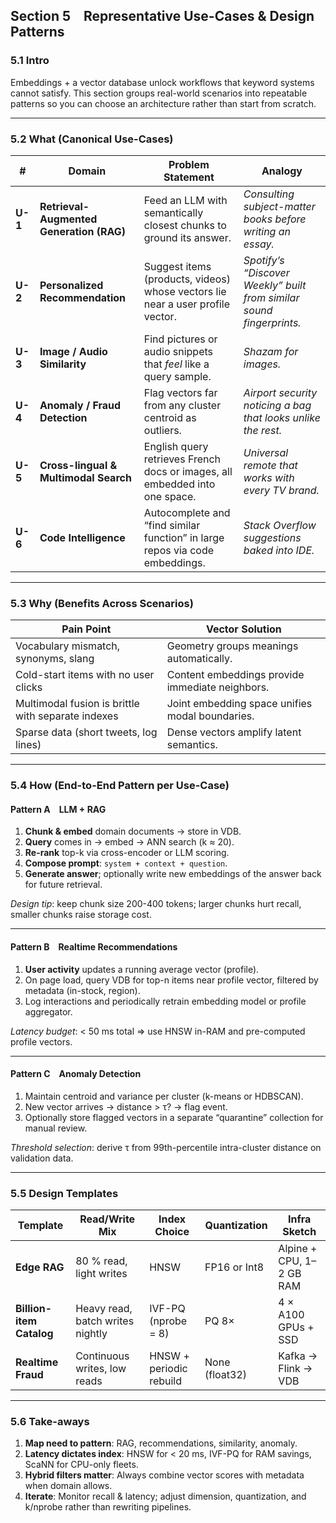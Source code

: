 ## Section 5 Representative Use-Cases & Design Patterns

### 5.1 Intro

Embeddings + a vector database unlock workflows that keyword systems cannot satisfy. This section groups real-world scenarios into repeatable patterns so you can choose an architecture rather than start from scratch.

---

### 5.2 What (Canonical Use-Cases)

| #       | Domain                                   | Problem Statement                                                              | Analogy                                                              |
| ------- | ---------------------------------------- | ------------------------------------------------------------------------------ | -------------------------------------------------------------------- |
| **U-1** | **Retrieval-Augmented Generation (RAG)** | Feed an LLM with semantically closest chunks to ground its answer.             | *Consulting subject-matter books before writing an essay.*           |
| **U-2** | **Personalized Recommendation**          | Suggest items (products, videos) whose vectors lie near a user profile vector. | *Spotify’s “Discover Weekly” built from similar sound fingerprints.* |
| **U-3** | **Image / Audio Similarity**             | Find pictures or audio snippets that *feel* like a query sample.               | *Shazam for images.*                                                 |
| **U-4** | **Anomaly / Fraud Detection**            | Flag vectors far from any cluster centroid as outliers.                        | *Airport security noticing a bag that looks unlike the rest.*        |
| **U-5** | **Cross-lingual & Multimodal Search**    | English query retrieves French docs or images, all embedded into one space.    | *Universal remote that works with every TV brand.*                   |
| **U-6** | **Code Intelligence**                    | Autocomplete and “find similar function” in large repos via code embeddings.   | *Stack Overflow suggestions baked into IDE.*                         |

---

### 5.3 Why (Benefits Across Scenarios)

| Pain Point                                         | Vector Solution                                 |
| -------------------------------------------------- | ----------------------------------------------- |
| Vocabulary mismatch, synonyms, slang               | Geometry groups meanings automatically.         |
| Cold-start items with no user clicks               | Content embeddings provide immediate neighbors. |
| Multimodal fusion is brittle with separate indexes | Joint embedding space unifies modal boundaries. |
| Sparse data (short tweets, log lines)              | Dense vectors amplify latent semantics.         |

---

### 5.4 How (End-to-End Pattern per Use-Case)

#### Pattern A **LLM + RAG**

1. **Chunk & embed** domain documents → store in VDB.
2. **Query** comes in → embed → ANN search (k ≈ 20).
3. **Re-rank** top-k via cross-encoder or LLM scoring.
4. **Compose prompt**: `system + context + question`.
5. **Generate answer**; optionally write new embeddings of the answer back for future retrieval.

*Design tip*: keep chunk size 200-400 tokens; larger chunks hurt recall, smaller chunks raise storage cost.

---

#### Pattern B **Realtime Recommendations**

1. **User activity** updates a running average vector (profile).
2. On page load, query VDB for top-n items near profile vector, filtered by metadata (in-stock, region).
3. Log interactions and periodically retrain embedding model or profile aggregator.

*Latency budget*: < 50 ms total ⇒ use HNSW in-RAM and pre-computed profile vectors.

---

#### Pattern C **Anomaly Detection**

1. Maintain centroid and variance per cluster (k-means or HDBSCAN).
2. New vector arrives → distance > τ? → flag event.
3. Optionally store flagged vectors in a separate “quarantine” collection for manual review.

*Threshold selection*: derive τ from 99th-percentile intra-cluster distance on validation data.

---

### 5.5 Design Templates

| Template                 | Read/Write Mix                   | Index Choice            | Quantization   | Infra Sketch             |
| ------------------------ | -------------------------------- | ----------------------- | -------------- | ------------------------ |
| **Edge RAG**             | 80 % read, light writes          | HNSW                    | FP16 or Int8   | Alpine + CPU, 1–2 GB RAM |
| **Billion-item Catalog** | Heavy read, batch writes nightly | IVF-PQ (nprobe = 8)     | PQ 8×          | 4 × A100 GPUs + SSD      |
| **Realtime Fraud**       | Continuous writes, low reads     | HNSW + periodic rebuild | None (float32) | Kafka → Flink → VDB      |

---

### 5.6 Take-aways

1. **Map need to pattern**: RAG, recommendations, similarity, anomaly.
2. **Latency dictates index**: HNSW for < 20 ms, IVF-PQ for RAM savings, ScaNN for CPU-only fleets.
3. **Hybrid filters matter**: Always combine vector scores with metadata when domain allows.
4. **Iterate**: Monitor recall & latency; adjust dimension, quantization, and k/nprobe rather than rewriting pipelines.
